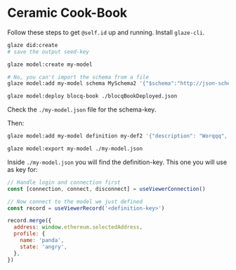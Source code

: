 # Ceramic Cook-Book

Follow these steps to get `@self.id` up and running.
Install `glaze-cli`.

```bash
glaze did:create
# save the output seed-key

glaze model:create my-model

# No, you can't import the schema from a file
glaze model:add my-model schema MySchema2 '{"$schema":"http://json-schema.org/draft-07/schema#","title":"MySchema","type":"object","properties":{}}' --key=<seed-key>

glaze model:deploy blocq-book ./blocqBookDeployed.json
```

Check the `./my-model.json` file for the schema-key.

Then:

```bash
glaze model:add my-model definition my-def2 '{"description": "Worqqq", "name": "WorqDef", "schema": <schema-key>}' -k <seed-key>

glaze model:export my-model ./my-model.json
```

Inside `./my-model.json` you will find the definition-key.
This one you will use as key for:

```js
// Handle login and connection first
const [connection, connect, disconnect] = useViewerConnection()

// Now connect to the model we just defined
const record = useViewerRecord('<definition-key>')

record.merge({
  address: window.ethereum.selectedAddress,
  profile: {
    name: 'panda',
    state: 'angry',
  },
})
```
